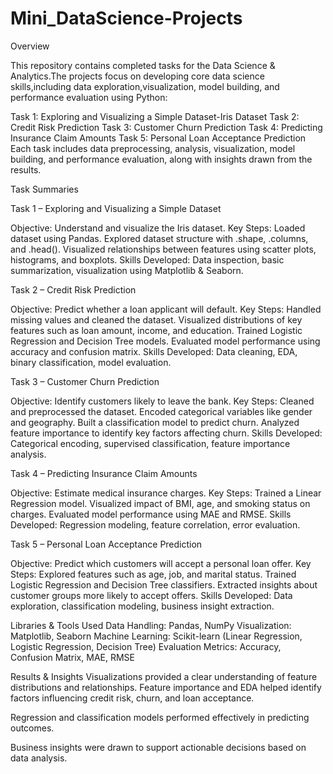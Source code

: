 # Mini_DataScience-Projects

Overview

This repository contains completed tasks for the Data Science & Analytics.The projects focus on developing core data science skills,including data exploration,visualization, model building, and performance evaluation using Python:

Task 1: Exploring and Visualizing a Simple Dataset-Iris Dataset
Task 2: Credit Risk Prediction
Task 3: Customer Churn Prediction
Task 4: Predicting Insurance Claim Amounts
Task 5: Personal Loan Acceptance Prediction
Each task includes data preprocessing, analysis, visualization, model building, and performance evaluation, along with insights drawn from the results.

Task Summaries

Task 1 – Exploring and Visualizing a Simple Dataset

Objective: Understand and visualize the Iris dataset.
Key Steps:
Loaded dataset using Pandas.
Explored dataset structure with .shape, .columns, and .head().
Visualized relationships between features using scatter plots, histograms, and boxplots.
Skills Developed: Data inspection, basic summarization, visualization using Matplotlib & Seaborn.

Task 2 – Credit Risk Prediction

Objective: Predict whether a loan applicant will default.
Key Steps:
Handled missing values and cleaned the dataset.
Visualized distributions of key features such as loan amount, income, and education.
Trained Logistic Regression and Decision Tree models.
Evaluated model performance using accuracy and confusion matrix.
Skills Developed: Data cleaning, EDA, binary classification, model evaluation.

Task 3 – Customer Churn Prediction

Objective: Identify customers likely to leave the bank.
Key Steps:
Cleaned and preprocessed the dataset.
Encoded categorical variables like gender and geography.
Built a classification model to predict churn.
Analyzed feature importance to identify key factors affecting churn.
Skills Developed: Categorical encoding, supervised classification, feature importance analysis.

Task 4 – Predicting Insurance Claim Amounts

Objective: Estimate medical insurance charges.
Key Steps:
Trained a Linear Regression model.
Visualized impact of BMI, age, and smoking status on charges.
Evaluated model performance using MAE and RMSE.
Skills Developed: Regression modeling, feature correlation, error evaluation.

Task 5 – Personal Loan Acceptance Prediction

Objective: Predict which customers will accept a personal loan offer.
Key Steps:
Explored features such as age, job, and marital status.
Trained Logistic Regression and Decision Tree classifiers.
Extracted insights about customer groups more likely to accept offers.
Skills Developed: Data exploration, classification modeling, business insight extraction.

Libraries & Tools Used
Data Handling: Pandas, NumPy
Visualization: Matplotlib, Seaborn
Machine Learning: Scikit-learn (Linear Regression, Logistic Regression, Decision Tree)
Evaluation Metrics: Accuracy, Confusion Matrix, MAE, RMSE

Results & Insights
Visualizations provided a clear understanding of feature distributions and relationships.
Feature importance and EDA helped identify factors influencing credit risk, churn, and loan acceptance.

Regression and classification models performed effectively in predicting outcomes.

Business insights were drawn to support actionable decisions based on data analysis.

